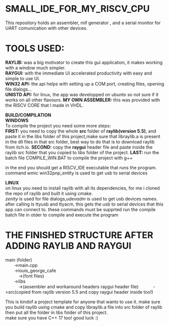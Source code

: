 # SMALL_IDE_FOR_MY_RISCV_CPU
This repository holds an assembler, mif generator , and a serial monitor for UART comunication with other devices.  


# TOOLS USED:
**RAYLIB:** was a big motivator to create this gui application, it makes working with a window much simpler.  
**RAYGUI:** with the immediate UI accelerated productivity with easy and simple to use UI.  
**WIN32 API:** the api helps with setting up a COM port, creating files, opening file dialogs...   
**UNISTD API:** for linux, the app was developped on ubunto so not sure if it works on all other flavours.
**MY OWN ASSEMBLER:** this was provided with the RISCV CORE that I made in VHDL.  

**BUILD/COMPILATION**  
**WINDOWS**  
To compile the project you need some more steps:  
**FIRST:** you need to copy the whole **src** folder of **raylib(version 5.5)**, and paste it in the libs folder of this project,make sure that libraylib.a is present in the dll files in that src folder, best way to do that is to download raylib from itch.io.
**SECOND:** copy the **raygui** header file and paste inside the raylib src folder that you copied to libs folder of the project.
**LAST:** run the batch file COMPILE_WIN.BAT to compile the project with g++ 

in the end you should get a RISCV_IDE executable that runs the program.
command wmic win32pnp_entity is used to get usb to serial devices

**LINUX**  
on linux you need to install raylib with all its dependencies, for me i cloned the repo of raylib and built it using cmake.  
*zenity* is used for file dialogs,*udevadm* is used to get usb devices names. after calling *ls* ttyusb and ttyacm, this gets the usb to serial devices that this app can connect to. 
these commands must be supprted
run the compile batch file in otder to compile and execute the program
# THE FINISHED STRUCTURE AFTER ADDING RAYLIB AND RAYGUI 

main (folder)  
&emsp;&emsp;->main.cpp  
&emsp;&emsp;->louis_george_cafe  
&emsp;&emsp;&emsp;->(font files)  
&emsp;&emsp;->libs  
&emsp;&emsp;&emsp;->(assembler and workaround headers raygui header file)
&emsp;&emsp;&emsp;->src(copied from raylib version 5.5 and copy raygui header inside too!)    
      
This is kindof a project template for anyone that wants to use it.
make sure you build raylib using cmake and copy libraylib.a file into src folder of raylib then put all the folder in libs folder of this project.  
make sure you have C++ 17 too! 
good luck :)

